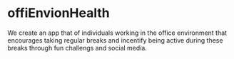 # offiEnvionHealth
We create an app that of individuals working in the office environment that encourages taking regular breaks and incentify
being active during these breaks through fun challengs and social media.
